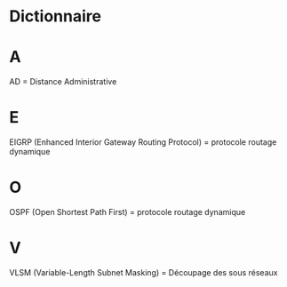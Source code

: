 # Dictionnaire

# A

AD = Distance Administrative

# E

EIGRP (Enhanced Interior Gateway Routing Protocol) = protocole routage dynamique

# O

OSPF (Open Shortest Path First) = protocole routage dynamique

# V

VLSM (Variable-Length Subnet Masking) = Découpage des sous réseaux